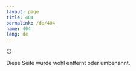 ```yaml
---
layout: page
title: 404
permalink: /de/404
name: 404
lang: de
---
```


:confused:

Diese Seite wurde wohl entfernt oder umbenannt.
